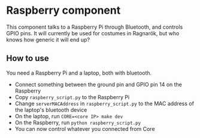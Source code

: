 # Raspberry component

This component talks to a Raspberry Pi through Bluetooth, and controls
GPIO pins. It will currently be used for costumes in Ragnarök, but who
knows how generic it will end up?

## How to use

You need a Raspberry Pi and a laptop, both with bluetooth.

- Connect something between the ground pin and GPIO pin 14 on the Raspberry
- Copy `raspberry_script.py` to the Raspberry Pi
- Change `serverMACAddress` in `raspberry_script.py` to the MAC address of the laptop's bluetooth device
- On the laptop, run `CORE=<core IP> make dev`
- On the Raspberry, run `python raspberry_script.py`
- You can now control whatever you connected from Core
